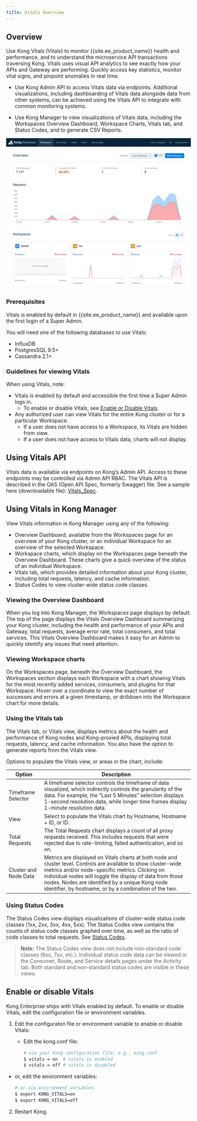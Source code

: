 ```yaml
---
title: Vitals Overview
---
```


## Overview

Use Kong Vitals (Vitals) to monitor {{site.ee_product_name}} health and performance, and to understand the microservice API transactions traversing Kong. Vitals uses visual API analytics to see exactly how your APIs and Gateway are performing. Quickly access key statistics, monitor vital signs, and pinpoint anomalies in real time.

* Use Kong Admin API to access Vitals data via endpoints. Additional visualizations, including dashboarding of Vitals data alongside data from other systems, can be achieved using the Vitals API to integrate with common monitoring systems.

* Use Kong Manager to view visualizations of Vitals data, including the Workspaces Overview Dashboard, Workspace Charts, Vitals tab, and Status Codes, and to generate CSV Reports. 


![Vitals Overview](/assets/images/docs/ee/vitals_overview.png)


### Prerequisites
Vitals is enabled by default in {{site.ee_product_name}} and available upon the first login of a Super Admin. 

You will need one of the following databases to use Vitals:
* InfluxDB 
* PostgresSQL 9.5+
* Cassandra 2.1+

### Guidelines for viewing Vitals
When using Vitals, note:
* Vitals is enabled by default and accessible the first time a Super Admin logs in.
  * To enable or disable Vitals, see [Enable or Disable Vitals](#enable-or-disable-vitals).
* Any authorized user can view Vitals for the entire Kong cluster or for a particular Workspace.
  * If a user does not have access to a Workspace, its Vitals are hidden from view. 
  * If a user does not have access to Vitals data, charts will not display.

## Using Vitals API 
Vitals data is available via endpoints on Kong’s Admin API. Access to these endpoints may be controlled via Admin API RBAC. The Vitals API is described in the OAS (Open API Spec, formerly Swagger) file. See a sample here (downloadable file): [Vitals_Spec](/enterprise/{{page.kong_version}}/vitals/vitalsSpec.yaml).

## Using Vitals in Kong Manager
View Vitals information in Kong Manager using any of the following: 
* Overview Dashboard, available from the Workspaces page for an overview of your Kong cluster, or an individual Workspace for an overview of the selected Workspace.
* Workspace charts, which display on the Workspaces page beneath the Overview Dashboard. These charts give a quick overview of the status of an individual Workspace.
* Vitals tab, which provides detailed information about your Kong cluster, including total requests, latency, and cache information. 
* Status Codes to view cluster-wide status code classes.

### Viewing the Overview Dashboard
When you log into Kong Manager, the Workspaces page displays by default. The top of the page displays the Vitals Overview Dashboard summarizing your Kong cluster, including the health and performance of your APIs and Gateway, total requests, average error rate, total consumers, and total services. This Vitals Overview Dashboard makes it easy for an Admin to quickly identify any issues that need attention. 

### Viewing Workspace charts
On the Workspaces page, beneath the Overview Dashboard, the Workspaces section displays each Workspace with a chart showing Vitals for the most recently added services, consumers, and plugins for that Workspace. Hover over a coordinate to view the exact number of successes and errors at a given timestamp, or drilldown into the Workspace chart for more details.

### Using the Vitals tab
The Vitals tab, or Vitals view, displays metrics about the health and performance of Kong nodes and Kong-proxied APIs, displaying total requests, latency, and cache information. You also have the option to generate reports from the Vitals view. 

Options to populate the Vitals view, or areas in the chart, include:

| Option                   | Description                                                                                  |
|--------------------------|----------------------------------------------------------------------------------------------|
| Timeframe Selector       | A timeframe selector controls the timeframe of data visualized, which indirectly controls the granularity of the data. For example, the “Last 5 Minutes” selection displays 1-second resolution data, while longer time frames display 1-minute resolution data.
| View                     | Select to populate the Vitals chart by Hostname, Hostname + ID, or ID.|
| Total Requests           | The Total Requests chart displays a count of all proxy requests received. This includes requests that were rejected due to rate-limiting, failed authentication, and so on.|
| Cluster and Node Data    | Metrics are displayed on Vitals charts at both node and cluster level. Controls are available to show cluster-wide metrics and/or node-specific metrics. Clicking on individual nodes will toggle the display of data from those nodes. Nodes are identified by a unique Kong node identifier, by hostname, or by a combination of the two.|

### Using Status Codes 
The Status Codes view displays visualizations of cluster-wide status code classes (1xx, 2xx, 3xx, 4xx, 5xx). The Status Codes view contains the counts of status code classes graphed over time, as well as the ratio of code classes to total requests. See [Status Codes](/enterprise/{{page.kong_version}}/vitals/vitals-metrics/#status-code).

>**Note**: The Status Codes view does not include non-standard code classes (6xx, 7xx, etc.). Individual status code data can be viewed in the Consumer, Route, and Service details pages under the Activity tab. Both standard and non-standard status codes are visible in these views.

## Enable or disable Vitals
Kong Enterprise ships with Vitals enabled by default. To enable or disable Vitals, edit the configuration file or environment variables. 

1. Edit the configuraton file or environment variable to enable or disable Vitals:    

   * Edit the kong.conf file:

     ```bash
     # via your Kong configuration file; e.g., kong.conf
     $ vitals = on  # vitals is enabled
     $ vitals = off # vitals is disabled
     ```
* or, edit the environment variables:

     ```bash
     # or via environment variables
     $ export KONG_VITALS=on
     $ export KONG_VITALS=off
     ```

2. Restart Kong. 

